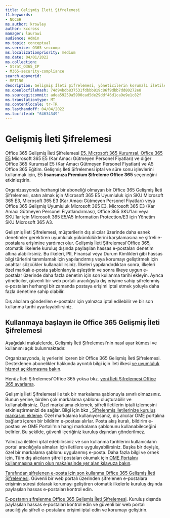 ```yaml
---
title: Gelişmiş İleti Şifrelemesi
f1.keywords:
- NOCSH
ms.author: krowley
author: kccross
manager: laurawi
audience: Admin
ms.topic: conceptual
ms.service: O365-seccomp
ms.localizationpriority: medium
ms.date: 04/01/2022
ms.collection:
- Strat_O365_IP
- M365-security-compliance
search.appverid:
- MET150
description: Gelişmiş İleti Şifrelemesi, yöneticilerin korumalı iletilerde daha fazlasını yapmalarına olanak sağlayarak kuruluşların uyumluluk yükümlülüklerini karşılamalarına yardımcı olur.
ms.openlocfilehash: 74d94bdb837531fdbbb819c86f9dbb7dd80272e8
ms.sourcegitcommit: adea59259a5900cad5de29ddf46d1ca9e9e1c82f
ms.translationtype: MT
ms.contentlocale: tr-TR
ms.lasthandoff: 04/04/2022
ms.locfileid: "64634349"
---
```

# <a name="advanced-message-encryption"></a>Gelişmiş İleti Şifrelemesi

Office 365 Gelişmiş İleti Şifrelemesi [E5, Microsoft 365 Kurumsal, Office 365 E5](https://www.microsoft.com/microsoft-365/enterprise/home) Microsoft 365 E5 (Kar Amacı Gütmeyen Personel Fiyatları) ve diğer Office 365 Kurumsal  E5 (Kar Amacı Gütmeyen Personel Fiyatları) ve A5 Office 365 Eğitim. Gelişmiş İleti Şifrelemesi iptal ve süre sonu işlevlerini kullanmak için, E5 **lisansınıza Premium Şifreleme Office 365** seçeneğini etkinleştirin.

Organizasyonda herhangi bir aboneliği olmayan bir Office 365 Gelişmiş İleti Şifrelemesi, satın almak için Microsoft 365 E5 Uyumluluk için SKU Microsoft 365 E3, Microsoft 365 E3  (Kar Amacı Gütmeyen Personel Fiyatları) veya Office 365 Gelişmiş Uyumluluk Microsoft 365 E3, Microsoft 365 E3 (Kar Amacı Gütmeyen Personel Fiyatlandırması), Office 365 SKU'ları veya SKU'lar için Microsoft 365 E5/A5 Information Protection/E3 için Yönetim SKU Microsoft 365 A3.

Gelişmiş İleti Şifrelemesi, müşterilerin dış alıcılar üzerinde daha esnek denetimler gerektiren uyumluluk yükümlülüklerini karşılamasına ve şifreli e-postalara erişimine yardımcı olur. Gelişmiş İleti Şifrelemesi'Office 365, otomatik ilkelerle kuruluş dışında paylaşılan hassas e-postaları denetim altına alabilirsiniz. Bu ilkeleri, PII, Finansal veya Durum Kimlikleri gibi hassas bilgi türlerini tanımlamak için yapılandırmış veya korumayı geliştirmek için anahtar sözcükler kullanabilirsiniz. İlkeleri yapılandırdıktan sonra, ilkeleri özel markalı e-posta şablonlarıyla eşleştirin ve sonra ilkeye uygun e-postalar üzerinde daha fazla denetim için son kullanma tarihi ekleyin. Ayrıca yöneticiler, güvenli bir web portalı aracılığıyla dış erişime sahip şifrelenmiş e-postaları herhangi bir zamanda postaya erişimi iptal etmek yoluyla daha fazla denetime sahip olabilir.

Dış alıcılara gönderilen e-postalar için yalnızca iptal edilebilir ve bir son kullanma tarihi ayarlayabilirsiniz.

## <a name="get-started-with-office-365-advanced-message-encryption"></a>Kullanmaya başlayın ile Office 365 Gelişmiş İleti Şifrelemesi

Aşağıdaki makalelerde, Gelişmiş İleti Şifrelemesi'nin nasıl ayar kümesi ve kullanımı açık bulunmaktadır.

Organizasyonda, iş yerlerini içeren bir Office 365 Gelişmiş İleti Şifrelemesi. Desteklenen abonelikler hakkında ayrıntılı bilgi için İleti ilkesi [ve uyumluluk hizmet açıklamasına bakın](/office365/servicedescriptions/exchange-online-service-description/message-policy-and-compliance).

Henüz İleti Şifrelemesi'Office 365 yoksa bkz. [yeni İleti Şifrelemesi Office 365 ayarlama](set-up-new-message-encryption-capabilities.md).

Gelişmiş İleti Şifrelemesi ile tek bir markalama şablonuyla sınırlı olmazsınız. Bunun yerine, birden çok markalama şablonu oluşturabilir ve kullanabilirsiniz. Özel markalama eklemek, şifreli iletilerin iptali izlemesini etkinleştirmenizi de sağlar. Bilgi için bkz [. Şifrelenmiş iletilerinize kuruluş markasını ekleme](add-your-organization-brand-to-encrypted-messages.md). Özel markalama kullanıyorsanız, dış alıcılar OME portalına bağlantı içeren bir bildirim e-postası alırlar. Posta akış kuralı, bildirim e-postası ve OME Portalı'nın hangi markalama şablonunu kullanabileceğini belirler. Bu şekilde, güvenli içeriğiniz kuruluş dışından gönderilmez.

Yalnızca iletileri iptal edebilirsiniz ve son kullanma tarihlerini kullanıcıların portal aracılığıyla almaları için iletilere uygulayabilirsiniz. Başka bir deyişle, özel bir markalama şablonu uygulanmış e-posta. Daha fazla bilgi ve örnek için, Tüm dış alıcıların şifreli postaları okumak için [OME Portalını kullanmasına emin olun makalesinde yer alan kılavuza bakın](manage-office-365-message-encryption.md#ensure-all-external-recipients-use-the-ome-portal-to-read-encrypted-mail).

[Tarafından şifrelenen e-posta için son kullanma Office 365 Gelişmiş İleti Şifrelemesi](ome-advanced-expiration.md). Güvenli bir web portalı üzerinden şifrelenen e-postalara erişimin süresi dolarak korumayı geliştiren otomatik ilkelerle kuruluş dışında paylaşılan hassas e-postaları kontrol edin.

[E-postanın şifrelenme Office 365 Gelişmiş İleti Şifrelemesi](revoke-ome-encrypted-mail.md). Kuruluş dışında paylaşılan hassas e-postaları kontrol edin ve güvenli bir web portalı aracılığıyla şifreli e-postalara erişimi iptal edin ve korumayı geliştirin.  

